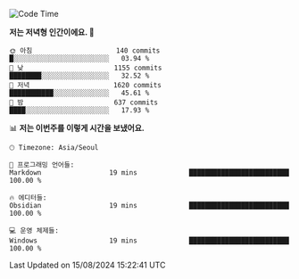   <!--START_SECTION:waka-->
![Code Time](http://img.shields.io/badge/Code%20Time-428%20hrs%2027%20mins-blue)

**저는 저녁형 인간이에요. 🦉** 

```text
🌞 아침                     140 commits         █░░░░░░░░░░░░░░░░░░░░░░░░   03.94 % 
🌆 낮　                     1155 commits        ████████░░░░░░░░░░░░░░░░░   32.52 % 
🌃 저녁                     1620 commits        ███████████░░░░░░░░░░░░░░   45.61 % 
🌙 밤　                     637 commits         ████░░░░░░░░░░░░░░░░░░░░░   17.93 % 
```


📊 **저는 이번주를 이렇게 시간을 보냈어요.** 

```text
🕑︎ Timezone: Asia/Seoul

💬 프로그래밍 언어들: 
Markdown                 19 mins             █████████████████████████   100.00 % 

🔥 에디터들: 
Obsidian                 19 mins             █████████████████████████   100.00 % 

💻 운영 체제들: 
Windows                  19 mins             █████████████████████████   100.00 % 
```


 Last Updated on 15/08/2024 15:22:41 UTC
<!--END_SECTION:waka-->
